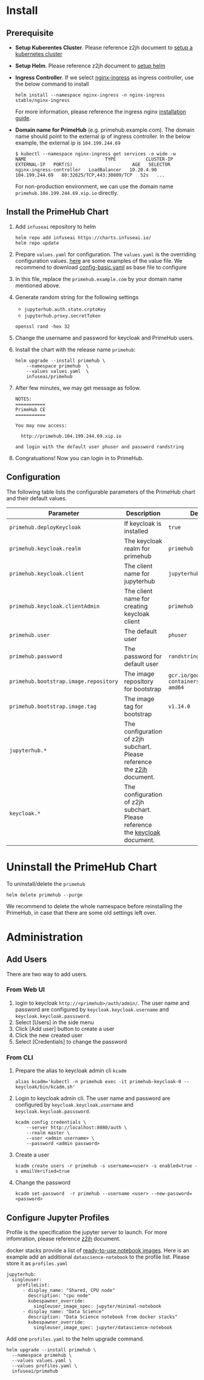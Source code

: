 # Install


## Prerequisite
- **Setup Kuberentes Cluster**. Please reference z2jh document to [setup a kubernetes cluster](https://zero-to-jupyterhub.readthedocs.io/en/latest/create-k8s-cluster.html)
- **Setup Helm**. Please reference z2jh document to [setup helm](https://zero-to-jupyterhub.readthedocs.io/en/latest/setup-helm.html#)
- **Ingress Controller**. If we select [nginx-ingress](https://github.com/helm/charts/tree/master/stable/nginx-ingress) as ingress controller, use the below command to install
  ```
  helm install --namespace nginx-ingress -n nginx-ingress stable/nginx-ingress
  ```
  For more information, please reference the ingress nginx [installation guide](https://kubernetes.github.io/ingress-nginx/deploy/#using-helm).

- **Domain name for PrimeHub** (e.g. primehub.example.com). The domain name should point to the external ip of ingress controller. In the below example, the external ip is `104.199.244.69`

  ```
  $ kubectl --namespace nginx-ingress get services -o wide -w
  NAME                             TYPE           CLUSTER-IP   EXTERNAL-IP   PORT(S)                      AGE   SELECTOR
  nginx-ingress-controller   LoadBalancer   10.20.4.90   104.199.244.69   80:32625/TCP,443:30809/TCP   52s   ...
  ```

  For non-production environment, we can use the domain name `primehub.104.199.244.69.xip.io` directly.

## Install the PrimeHub Chart

1. Add `infuseai` repository to helm
   ```console
   helm repo add infuseai https://charts.infuseai.io/
   helm repo update
   ```
1. Prepare `values.yaml` for configuration. The `values.yaml` is the overriding configuration values. [here](../examples/) are some examples of the value file. We recommend to download [config-basic.yaml](../examples/config-basic.yaml) as base file to configure

1. In this file, replace the `primehub.example.com` by your domain name mentioned above.

1. Generate random string for the following settings
    - `jupyterhub.auth.state.crptoKey`
    - `jupyterhub.proxy.secretToken`

    ```
    openssl rand -hex 32
    ```

1. Change the username and password for keycloak and PrimeHub users.

1. Install the chart with the release name `primehub`:

    ```console
    helm upgrade --install primehub \
        --namespace primehub  \
        --values values.yaml  \
        infuseai/primehub
    ```

1. After few minutes, we may get message as follow. 

    ```
    NOTES:
    ===========
    PrimeHub CE
    ===========

    You may now access:

      http://primehub.104.199.244.69.xip.io

    and login with the default user phuser and password randstring
    ```
1. Congratuations! Now you can login in to PrimeHub.


## Configuration
The following table lists the configurable parameters of the PrimeHub chart and their default values.

Parameter | Description | Default
--- | --- | ---
`primehub.deployKeycloak` | If keycloak is installed | `true`
`primehub.keycloak.realm`  | The keycloak realm for primehub |  `primehub`
`primehub.keycloak.client` | The client name for jupyterhub |  `jupyterhub`
`primehub.keycloak.clientAdmin` | The client name for creating keycloak client |  `primehub`
`primehub.user` | The default user |  `phuser`
`primehub.password` | The password for default user |  `randstring`
`primehub.bootstrap.image.repository` | The image repository for bootstrap |  `gcr.io/google-containers/hyperkube-amd64`
`primehub.bootstrap.image.tag` | The image tag for bootstrap |  `v1.14.0`
`jupyterhub.*` | The configuration of z2jh subchart. Please reference the [z2jh](https://z2jh.jupyter.org/en/latest/reference.html#helm-chart-configuration-reference) document. |  
`keycloak.*` | The configuration of z2jh subchart. Please reference the [keycloak](https://github.com/helm/charts/tree/master/stable/keycloak#configuration) document. |  

# Uninstall the PrimeHub Chart

To uninstall/delete the `primehub`

```console
helm delete primehub --purge
```

We recommend to delete the whole namespace before reinstalling the PrimeHub, in case that there are some old settings left over.

# Administration

## Add Users

There are two way to add users. 

### From Web UI
1. login to keycloak `http://<primehub>/auth/admin/`. The user name and password are configured by `keycloak.keycloak.username` and `keycloak.keycloak.passsword`.
2. Select [Users] in the side menu
3. Click [Add user] button to create a user
4. Click the new created user
5. Select [Credentials] to change the password

### From CLI
1. Prepare the alias to keycloak admin cli `kcadm`
   ```
   alias kcadm='kubectl -n primehub exec -it primehub-keycloak-0 -- keycloak/bin/kcadm.sh'   
   ```
2. Login to keycloak admin cli. The user name and password are configured by `keycloak.keycloak.username` and `keycloak.keycloak.passsword`.
   ```   
   kcadm config credentials \
       --server http://localhost:8080/auth \
       --realm master \
       --user <admin username> \
       --password <admin password>
   ```
3. Create a user
   ```  
   kcadm create users -r primehub -s username=<user> -s enabled=true -s emailVerified=true
   ```
4. Change the password
   ```
   kcadm set-password  -r primehub --username <user> --new-password=<password>
   ```

## Configure Jupyter Profiles

Profile is the specification the jupyter server to launch. For more infomration, please reference 
[z2jh](https://z2jh.jupyter.org/en/latest/reference.html#singleuser-profilelist) document.

docker stacks provide a list of [ready-to-use notebook images](https://hub.docker.com/u/jupyter). Here is an example add an additional `datascience-notebook` to the profile list. Please store it as `profiles.yaml`

```
jupyterhub:
  singleuser:
    profileList:
      - display_name: "Shared, CPU node"
        description: "cpu node"
        kubespawner_override:
          singleuser_image_spec: jupyter/minimal-notebook
      - display_name: "Data Science"
        description: "Data Science notebook from docker stacks"
        kubespawner_override:
          singleuser_image_spec: jupyter/datascience-notebook
```          


Add one `profiles.yaml` to the helm upgrade command. 

```
helm upgrade --install primehub \
  --namespace primehub \
  --values values.yaml \
  --values profiles.yaml \
  infuseai/primehub
```
